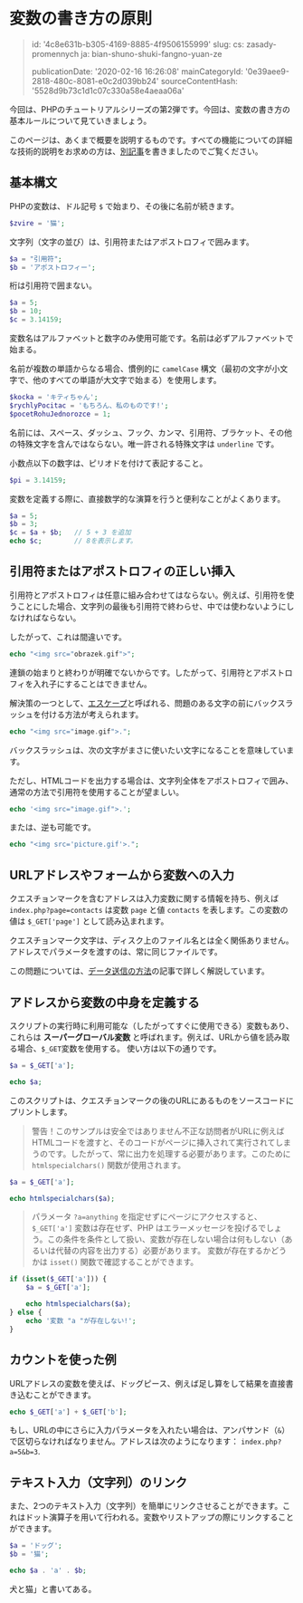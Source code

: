 変数の書き方の原則
=========

> id: '4c8e631b-b305-4169-8885-4f9506155999'
> slug:
> 	cs: zasady-promennych
> 	ja: bian-shuno-shuki-fangno-yuan-ze
> 
> publicationDate: '2020-02-16 16:26:08'
> mainCategoryId: '0e39aee9-2818-480c-8081-e0c2d039bb24'
> sourceContentHash: '5528d9b73c1d1c07c330a58e4aeaa06a'

今回は、PHPのチュートリアルシリーズの第2弾です。今回は、変数の書き方の基本ルールについて見ていきましょう。

このページは、あくまで概要を説明するものです。すべての機能についての詳細な技術的説明をお求めの方は、<a href="/variable">別記事</a>を書きましたのでご覧ください。

基本構文
--------------------------

PHPの変数は、ドル記号 `$` で始まり、その後に名前が続きます。

```php
$zvire = '猫';
```

文字列（文字の並び）は、引用符またはアポストロフィで囲みます。

```php
$a = "引用符";
$b = 'アポストロフィー';
```

桁は引用符で囲まない。

```php
$a = 5;
$b = 10;
$c = 3.14159;
```

変数名はアルファベットと数字のみ使用可能です。名前は必ずアルファベットで始まる。

名前が複数の単語からなる場合、慣例的に `camelCase` 構文（最初の文字が小文字で、他のすべての単語が大文字で始まる）を使用します。

```php
$kocka = 'キティちゃん';
$rychlyPocitac = 'もちろん、私のものです!';
$pocetRohuJednorozce = 1;
```

名前には、スペース、ダッシュ、フック、カンマ、引用符、ブラケット、その他の特殊文字を含んではならない。唯一許される特殊文字は `underline` です。

小数点以下の数字は、ピリオドを付けて表記すること。

```php
$pi = 3.14159;
```

変数を定義する際に、直接数学的な演算を行うと便利なことがよくあります。

```php
$a = 5;
$b = 3;
$c = $a + $b;	// 5 + 3 を追加
echo $c;		// 8を表示します。
```

引用符またはアポストロフィの正しい挿入
--------------------------

引用符とアポストロフィは任意に組み合わせてはならない。例えば、引用符を使うことにした場合、文字列の最後も引用符で終わらせ、中では使わないようにしなければならない。

したがって、これは間違いです。

```php
echo "<img src="obrazek.gif">";
```

連鎖の始まりと終わりが明確でないからです。したがって、引用符とアポストロフィを入れ子にすることはできません。

解決策の一つとして、<a href="/escapovani">エスケープ</a>と呼ばれる、問題のある文字の前にバックスラッシュを付ける方法が考えられます。

```php
echo "<img src="image.gif">.";
```

バックスラッシュは、次の文字がまさに使いたい文字になることを意味しています。

ただし、HTMLコードを出力する場合は、文字列全体をアポストロフィで囲み、通常の方法で引用符を使用することが望ましい。

```php
echo '<img src="image.gif">.';
```

または、逆も可能です。

```php
echo "<img src='picture.gif'>.";
```

URLアドレスやフォームから変数への入力
--------------------------

クエスチョンマークを含むアドレスは入力変数に関する情報を持ち、例えば `index.php?page=contacts` は変数 `page` と値 `contacts` を表します。この変数の値は `$_GET['page']` として読み込まれます。

クエスチョンマーク文字は、ディスク上のファイル名とは全く関係ありません。アドレスでパラメータを渡すのは、常に同じファイルです。

この問題については、<a href="/methods-odesilani-dat">データ送信の方法</a>の記事で詳しく解説しています。

アドレスから変数の中身を定義する
--------------------------

スクリプトの実行時に利用可能な（したがってすぐに使用できる）変数もあり、これらは **スーパーグローバル変数** と呼ばれます。例えば、URLから値を読み取る場合、`$_GET`変数を使用する。
使い方は以下の通りです。

```php
$a = $_GET['a'];

echo $a;
```

このスクリプトは、クエスチョンマークの後のURLにあるものをソースコードにプリントします。

> 警告！このサンプルは安全ではありません不正な訪問者がURLに例えばHTMLコードを渡すと、そのコードがページに挿入されて実行されてしまうのです。したがって、常に出力を処理する必要があります。このために `htmlspecialchars()` 関数が使用されます。

```php
$a = $_GET['a'];

echo htmlspecialchars($a);
```

> パラメータ `?a=anything` を指定せずにページにアクセスすると、 `$_GET['a']` 変数は存在せず、PHP はエラーメッセージを投げるでしょう。この条件を条件として扱い、変数が存在しない場合は何もしない（あるいは代替の内容を出力する）必要があります。 変数が存在するかどうかは `isset()` 関数で確認することができます。

```php
if (isset($_GET['a'])) {
    $a = $_GET['a'];

    echo htmlspecialchars($a);
} else {
    echo '変数 "a "が存在しない!';
}
```

カウントを使った例
--------------------------

URLアドレスの変数を使えば、ドッグピース、例えば足し算をして結果を直接書き込むことができます。

```php
echo $_GET['a'] + $_GET['b'];
```

もし、URLの中にさらに入力パラメータを入れたい場合は、アンパサンド（`&`）で区切らなければなりません。アドレスは次のようになります： `index.php?a=5&b=3`.

テキスト入力（文字列）のリンク
--------------------------

また、2つのテキスト入力（文字列）を簡単にリンクさせることができます。これはドット演算子を用いて行われる。変数やリストアップの際にリンクすることができます。

```php
$a = 'ドッグ';
$b = '猫';

echo $a . 'a' . $b;
```

犬と猫」と書いてある。
